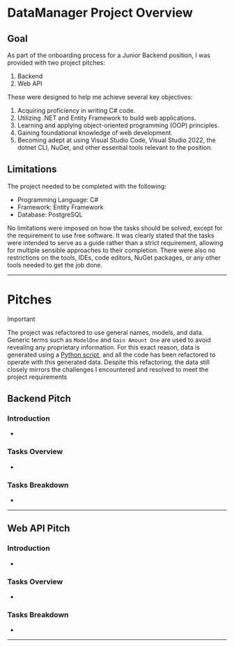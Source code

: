 # DataManager Project Overview

## Goal

As part of the onboarding process for a Junior Backend position, I was provided with two project pitches: 

1. Backend
2. Web API

These were designed to help me achieve several key objectives:

1. Acquiring proficiency in writing C# code.
2. Utilizing .NET and Entity Framework to build web applications.
3. Learning and applying object-oriented programming (OOP) principles.
4. Gaining foundational knowledge of web development.
5. Becoming adept at using Visual Studio Code, Visual Studio 2022, the dotnet CLI, NuGet, and other essential tools relevant to the position.

## Limitations

The project needed to be completed with the following:

- Programming Language: C#
- Framework: Entity Framework
- Database: PostgreSQL

No limitations were imposed on how the tasks should be solved, except for the requirement to use free software. It was clearly stated that the tasks were intended to serve as a guide rather than a strict requirement, allowing for multiple sensible approaches to their completion. There were also no restrictions on the tools, IDEs, code editors, NuGet packages, or any other tools needed to get the job done.
___
# Pitches

> [!IMPORTANT]
> The project was refactored to use general names, models, and data. Generic terms such as `ModelOne` and `Gain Amount One` are used to avoid revealing any proprietary information. For this exact reason, data is generated using a [Python script](https://github.com/IvanPavlak/Data_Manager/blob/e334610f720c6bb6e9999b82ad9b9a48345bb313/DataManager.Core/Database/Data/generate_data.ipynb), and all the code has been refactored to operate with this generated data. Despite this refactoring, the data still closely mirrors the challenges I encountered and resolved to meet the project requirements 

## Backend Pitch

### Introduction
-
### Tasks Overview
-
### Tasks Breakdown
-
___
## Web API Pitch

### Introduction
-
### Tasks Overview
-
### Tasks Breakdown
-
___
